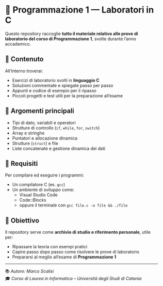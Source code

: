 # 🧠 Programmazione 1 — Laboratori in C

Questo repository raccoglie **tutto il materiale relativo alle prove di laboratorio del corso di Programmazione 1**, svolte durante l’anno accademico.

## 📂 Contenuto
All’interno troverai:
- Esercizi di laboratorio svolti in **linguaggio C**
- Soluzioni commentate e spiegate passo per passo
- Appunti e codice di esempio per il ripasso
- Piccoli progetti e test utili per la preparazione all’esame

## 🧩 Argomenti principali
- Tipi di dato, variabili e operatori
- Strutture di controllo (`if`, `while`, `for`, `switch`)
- Array e stringhe
- Puntatori e allocazione dinamica
- Strutture (`struct`) e file
- Liste concatenate e gestione dinamica dei dati

## 🧰 Requisiti
Per compilare ed eseguire i programmi:
- Un compilatore C (es. `gcc`)
- Un ambiente di sviluppo come:
  - Visual Studio Code
  - Code::Blocks
  - oppure il terminale con `gcc file.c -o file && ./file`

## 🎯 Obiettivo
Il repository serve come **archivio di studio e riferimento personale**, utile per:
- Ripassare la teoria con esempi pratici
- Capire passo dopo passo come risolvere le prove di laboratorio
- Prepararsi al meglio all’esame di **Programmazione 1**

---

📚 *Autore: Marco Scalisi*  
🎓 *Corso di Laurea in Informatica – Università degli Studi di Catania*
